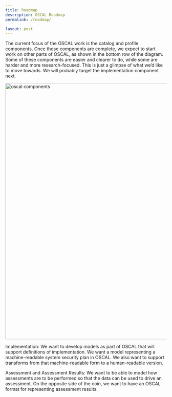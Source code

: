 ```yaml
---
title: Roadmap
description: OSCAL Roadmap
permalink: /roadmap/

layout: post
---
```


The current focus of the OSCAL work is the catalog and profile components. Once those components are complete, we expect to start work on other parts of OSCAL, as shown in the bottom row of the diagram. Some of these components are easier and clearer to do, while some are harder and more research-focused. This is just a glimpse of what we’d like to move towards. We will probably target the implementation component next.

<img src="/assets/img/oscal-components.png" alt="oscal components" width="800"/>

Implementation: We want to develop models as part of OSCAL that will support definitions of implementation. We want a model representing a machine-readable system security plan in OSCAL. We also want to support transforms from that machine-readable form to a human-readable version.

Assessment and Assessment Results: We want to be able to model how assessments are to be performed so that the data can be used to drive an assessment. On the opposite side of the coin, we want to have an OSCAL format for representing assessment results.